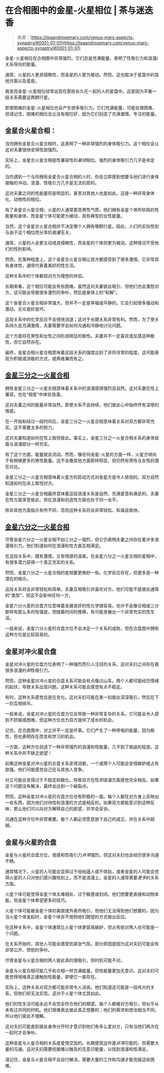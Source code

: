 <!--yml

category: 未分类

date: 2024-06-12 18:22:28

-->

# 在合相图中的金星-火星相位 | 茶与迷迭香

> 来源：[https://teaandrosemary.com/venus-mars-aspects-synastry/#0001-01-01](https://teaandrosemary.com/venus-mars-aspects-synastry/#0001-01-01)

金星-火星相位在合相图中非常强烈。它们总是充满能量，表明了性吸引力和浪漫/关系导向的能量。

通常，火星的人更具侵略性，而金星的人更为被动。然而，这也取决于星盘中的其他方面以及星座。

我发现金星-火星相位经常出现在那些长久在一起的人的星盘中。这是因为平衡一段关系需要这两颗行星。

即使困难的金星-火星相位也会产生很多吸引力。它们充满能量，可能会很困难，但请记住，困难的相位总比没有相位好，因为它们创造了充满激情、专注的能量。

## 金星合火星合相：

当你拥有金星合火星合相时，这表明了一种非常强烈的身体吸引力。这个相位会让这对夫妻很快变得性欲强烈。

实际上，金星合火星合相是性兼容性的*最佳*相位。强烈的身体吸引力几乎是肯定的。

当你遇到一个与你拥有金星合火星合相的人时，你会立即感到想要与他们进行身体接触的冲动。浪漫、性吸引力几乎是无法抗拒的。

这对夫妻之间的性能量将是明显的，甚至对其他人也是如此。这是一种非常身体化、动物性的相位。

有了金星合火星合相，火星的人通常更具男性气质。他们拥有金星个体所钦佩的性能量和身体，而金星个体可能更为被动，具有典型的女性能量。

当然，这个金星合火星合相并不决定哪个人拥有哪颗行星。因此，人们的实际性别与由于这个相位而分享的*能量*无关。

通常，火星的人会更主动或具侵略性，而金星的个体则更为被动。这种情况不受他们的性别影响。

然而，在某种程度上，这个金星合火星合相让双方都感受到了很多激情。它非常具有身体性，通常代表着美好的性生活。

这种关系中的个体都视对方为理想的伴侣。

长期来看，这个相位可能会有些困难。虽然这对夫妻彼此吸引，但他们也会激怒对方，这可能会导致很多激烈的争吵，然后是身体上的“和解”。

这个金星合火星合相非常强大，但并不一定是幸福或平静的。它会引起很多骚动和激动，无论是好是坏。

这段关系中的化学反应不会很快消退；这对于长期关系非常有利。然而，为了使关系持久且充满激情，夫妻需要学会如何沟通和冷静地讨论问题。

这个方面将在男性和女性之间形成明显的极性。夫妻并不一定喜欢或反感这种极性，但它自然存在。

最终，金星合相火星合相意味着这段关系的强度达到了非同寻常的程度。这可能表现为积极或消极的方式，或两者兼而有之。

## [金星三分之一火星合相](https://example.org/venus_trine_mars_synastry)

拥有金星三分之一火星合相意味着关系中的浪漫感情强烈且自然。这对夫妻在性上兼容，也在“相爱”中体验浪漫。

这对夫妻之间的能量非常自然。即使关系不会持续，他们彼此心中始终怀有深厚的情感。

在一开始和经过一段时间后，金星三分之一火星合相意味着关系对双方都非常充实。这不需要太多的努力。

这对夫妻知道如何在性上取悦彼此。事实上，金星三分之一火星合相关系的身体层面与浪漫部分一样充实。

有了这个方面，能量就会流动。然而，像任何金星-火星的方面一样，火星方倾向于有稍微更多的男性能量。这不会像其他方面那样明显，但仍然有男性与女性的潜在对比。

金星三分之一火星合相意味着火星方的启动方式对金星方是令人愉悦的。双方自然知道如何在床上取悦对方。

金星三分之一火星合相最终意味着这段浪漫关系是自然、充满爱意和满足的。夫妻在性方面享受彼此，但在浪漫和创造性方面也处于同一水平。

除非其他方面指示有所不同，否则这种关系将会非常轻松、和谐且愉快。

## [金星六分之一火星合相](https://example.org/venus_sextile_mars_synastry)

尽管金星六分之一火星合相不如三分之一强烈，但它仍表明夫妻之间存在着许多浪漫吸引力。他们知道如何在浪漫和性方面互相满足。

在这段关系中，既有激情，又有情感的温柔。在金星六分之一火星合相的星相中，有很多潜力获得一个真正充实的关系。

然而，金星六分之一火星合相的星相要更微妙一些。化学反应存在，但更多是一种潜在的暗示。

这段关系将会非常轻松和简单。夫妻互相吸引并喜欢对方。他们可能不是彼此通常的“类型”，但这不会影响任何一方。

金星六分火星的合盘方位意味着发展良好的性化学很容易。也许不会像合相或三分那样有那么多的性强度，但随着时间的推移，有可能发展出一个非常充实的性生活。

一般来说，金星六分火星的合盘方位不会决定一个关系的成败，但在合盘图中拥有这种方位是比较容易的。

## 金星对冲火星合盘

金星对冲火星的合盘方位表明了一种强烈而引人注目的关系。这对夫妇之间存在着很多浪漫的*和*性吸引力。

然而，这种金星对冲火星的合盘关系可能会有点像过山车。两个人都可能经历情绪的起伏，导致关系出现问题。这种关系可能会感觉有点不稳定。

有时，这种关系感觉总是在变化。这对夫妇可能在某一刻彼此深深吸引，然后在下一刻互相排斥。

一般来说，金星对冲火星的合盘方位会导致一种非常复杂的关系。它可能会令人感到不舒服或困难，但这种方位也为双方提供了成长的机会。

记住，在合盘图中，对立并不一定是坏事。它们产生了一种带电的能量，因为极性，但也表明存在改变和学习的机会。

一方面，这种方位创造了一种非常强烈的浪漫和性能量，几乎到了痴迷的程度。这种关系中并不缺乏欲望！

如果这种金星对冲火星的合盘关系变得消极，一个或两个人可能会变得嫉妒或占有欲强。他们可能感觉自己在与其他人竞争。

对立可能会变得过于不稳定和极化，导致双方在性*和*浪漫方面感觉完全相反。如果这个问题没有解决，最终会达到一个破裂点。

然而，这种金星对冲火星的合盘方位也有积极的一面。每个人都在对方身上反映出一些东西，因为他们对待性和浪漫的方式是相反的。如果双方都能意识到这种反映，那么他们可以向对方解释自己的欲望，并学会妥协。

沟通在这种方位中非常重要。每个人都必须愿意放下自己的成见，并在关系中超越。

## 金星与火星的合盘

金星与火星的合盘方位，情感和性吸引力*非常*强烈，但这对夫妇也会经历很多沟通不畅。

通常情况下，火星的人可能会显得过于咄咄逼人或不体贴，或者金星的人可能会觉得火星的人只对他们感兴趣性别上，而不是浪漫上。金星的人通常需要*更多*的关系方面。

火星个体可能觉得金星个体太难相处、过于敏感或封闭。他们想要更直接和动物本能，但金星个体希望更多的技巧。

火星个体可能被金星个体的美貌或外表所吸引，但他们无法得到他们想要的，因为当火星个体发起时，金星个体并不按照他们期望的方式做出反应。

在这种关系中，金星个体通常比火星个体更容易嫉妒，但占有欲对两人也可能是一个问题。

在关系开始时，其他人可能会感受到紧张气氛。部分原因是因为这对夫妇可能会有非常公开、愤怒的争吵。

尽管金星与火星合相的两人彼此真的很吸引，但时机可能不对。

金星与火星合相可能几乎和合相一样充满能量，但性能量更加无意识。这对夫妇可能觉得很难真正接触到性能量，即使它一直存在。

实际上，这种关系对双方都可能非常令人沮丧。他们知道这可能是一段伟大的关系，但他们却无法实现。这对于火星个体尤其如此。

他们的性生活可能永远不会完全符合他们的期望。每个人都被对方吸引，但似乎从未有过共同的时机。他们很难表达彼此真正想要的；他们的需求和想法相当不同，所以他们彼此不理解。

这对夫妇可能直到彼此身体分开时才意识到他们有多么爱对方，只有当他们再次在一起时才会争吵。

这种金星与火星合相的关系是爱恨交加的。长期使其运作是*非常*可能的，但需要大量的沟通。这对夫妇需要挖掘难以触及的无意识能量，以找到浪漫和性满足。

请记住，金星与火星合相不会自行解决。需要大量的工作和沟通才能克服这些困难。
